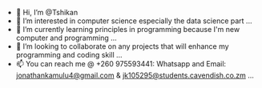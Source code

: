 - 👋 Hi, I’m @Tshikan
- 👀 I’m interested in computer science especially the data science part ...
- 🌱 I’m currently learning principles in programming because I'm new computer and programming ...
- 💞️ I’m looking to collaborate on any projects that will enhance my programming and coding skill ...
- 📫 You can reach me @ +260 975593441: Whatsapp and Email: jonathankamulu4@gmail.com & jk105295@students.cavendish.co.zm ...

<!---
Tshikan/Tshikan is a ✨ special ✨ repository because its `README.md` (this file) appears on your GitHub profile.
You can click the Preview link to take a look at your changes.
--->
